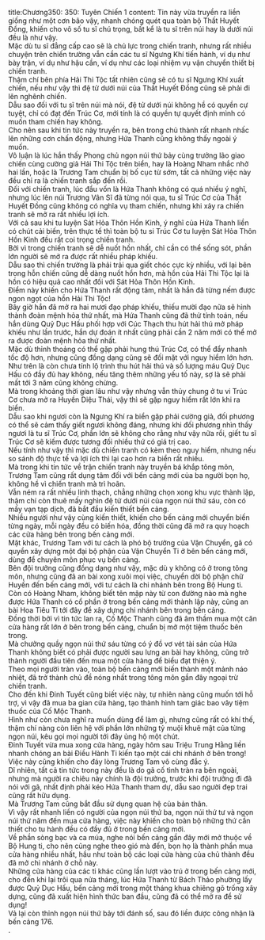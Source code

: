 title:Chương350: 350: Tuyên Chiến 1
content:
Tin này vừa truyền ra liền giống như một cơn bão vậy, nhanh chóng quét qua toàn bộ Thất Huyết Đồng, khiến cho vô số tu sĩ chú trọng, bất kể là tu sĩ trên núi hay là dưới núi đều là như vậy.<br>Mặc dù tu sĩ đẳng cấp cao sẽ là chủ lực trong chiến tranh, nhưng rất nhiều chuyện trên chiến trường vẫn cần các tu sĩ Ngưng Khí tiến hành, ví dụ như bày trận, ví dụ như hậu cần, ví dụ như các loại nhiệm vụ vận chuyển thiết bị chiến tranh.<br>Thậm chí bên phía Hải Thi Tộc tất nhiên cũng sẽ có tu sĩ Ngưng Khí xuất chiến, nếu như vậy thì đệ tử dưới núi của Thất Huyết Đồng cũng sẽ phải đi lên nghênh chiến.<br>Dẫu sao đối với tu sĩ trên núi mà nói, đệ tử dưới núi không hề có quyền cự tuyệt, chỉ có đạt đến Trúc Cơ, mới tính là có quyền tự quyết định mình có muốn tham chiến hay không.<br>Cho nên sau khi tin tức này truyền ra, bên trong chủ thành rất nhanh nhấc lên những cơn chấn động, nhưng Hứa Thanh cũng không thấy ngoài ý muốn.<br>Vô luận là lúc hắn thấy Phong chủ ngọn núi thứ bảy cùng trưởng lão giao chiến cùng cường giả Hải Thi Tộc trên biển, hay là Hoàng Nham nhắc nhở hai lần, hoặc là Trương Tam chuẩn bị bố cục từ sớm, tất cả những việc này đều chỉ ra là chiến tranh sắp đến rồi.<br>Đối với chiến tranh, lúc đầu vốn là Hứa Thanh không có quá nhiều ý nghĩ, nhưng lúc lên núi Trương Vân Sĩ đã từng nói qua, tu sĩ Trúc Cơ của Thất Huyết Đồng cũng không có nghĩa vụ tham chiến, nhưng khi xảy ra chiến tranh sẽ mở ra rất nhiều lợi ích.<br>Với cả sau khi tu luyện Sát Hỏa Thôn Hồn Kinh, ý nghĩ của Hứa Thanh liền có chút cải biến, trên thực tế thì toàn bộ tu si Trúc Cơ tu luyện Sát Hỏa Thôn Hồn Kinh đều rất coi trọng chiến tranh.<br>Bởi vì trong chiến tranh sẽ dễ nuốt hồn nhất, chỉ cần có thể sống sót, phần lớn người sẽ mở ra được rất nhiều pháp khiếu.<br>Dẫu sao thì chiến trường là phải trải qua giết chóc cực kỳ nhiều, với lại bên trong hỗn chiến cũng dễ dàng nuốt hồn hơn, mà hồn của Hải Thi Tộc lại là hồn có hiệu quả cao nhất đối với Sát Hỏa Thôn Hồn Kinh.<br>Điểm này khiến cho Hứa Thanh rất động tâm, nhất là hắn đã từng nếm được ngon ngọt của hồn Hải Thi Tộc!<br>Bây giờ hắn đã mở ra hai mươi đạo pháp khiếu, thiếu mười đạo nữa sẽ hình thành đoàn mệnh hỏa thứ nhất, mà Hứa Thanh cũng đã thử tính toán, nếu hắn dùng Quỷ Dục Hấu phối hợp với Cúc Thạch thu hút hải thú mở pháp khiếu như lần trước, hắn dự đoán ít nhất cũng phải cần 2 năm mới có thể mở ra được đoàn mệnh hỏa thứ nhất.<br>Mặc dù thỉnh thoảng có thể gặp phải hung thú Trúc Cơ, có thể đẩy nhanh tốc độ hơn, nhưng cũng đồng dạng cũng sẽ đối mặt với nguy hiểm lớn hơn.<br>Như trên là còn chưa tính lộ trình thu hút hải thú và số lượng máu Quỷ Dục Hấu có đầy đủ hay không, nếu tăng thêm những yếu tố này, sợ là sẽ phải mất tới 3 năm cũng không chừng.<br>Mà trong khoảng thời gian lâu như vậy nhưng vẫn thủy chung ở tu vi Trúc Cơ chưa mở ra Huyền Diệu Thái, vậy thì sẽ gặp nguy hiểm rất lớn khi ra biển.<br>Dẫu sao khi ngươi còn là Ngưng Khí ra biển gặp phải cường giả, đối phương có thể sẽ cảm thấy giết ngươi không đáng, nhưng khi đối phương nhìn thấy ngươi là tu sĩ Trúc Cơ, phần lớn sẽ không cho rằng như vậy nữa rồi, giết tu sĩ Trúc Cơ sẽ kiếm được tương đối nhiều thứ có giá trị cao.<br>Nếu tính như vậy thì mặc dù chiến tranh có kèm theo nguy hiểm, nhưng nếu so sánh độ thực tế và lợi ích thì lại cao hơn ra biển rất nhiều.<br>Mà trong khi tin tức về trận chiến tranh này truyền bá khắp tông môn, Trương Tam cũng rất dụng tâm đối với bến cảng mới của ba người bọn họ, không hề vì chiến tranh mà trì hoãn.<br>Vẫn ném ra rất nhiều linh thạch, chẳng những chọn xong khu vực thành lập, thậm chí còn thuê mấy nghìn đệ tử dưới núi của ngọn núi thứ sáu, còn có mấy vạn tạp dịch, đã bắt đầu kiến thiết bến cảng.<br>Nhiều người như vậy cùng kiến thiết, khiến cho bến cảng mới chuyển biến từng ngày, mỗi ngày đều có biến hóa, đồng thời cũng đã mở ra quy hoạch các cửa hàng bên trong bến cảng mới.<br>Mặt khác, Trương Tam với tư cách là phó bộ trưởng của Vận Chuyển, gã có quyền xây dựng một đại bộ phận của Vận Chuyển Ti ở bên bến cảng mới, dùng để chuyên môn phục vụ bến cảng.<br>Bên đội trưởng cũng đồng dạng như vậy, mặc dù y không có ở trong tông môn, nhưng cũng đã an bài xong xuôi mọi việc, chuyển dời bộ phận chữ Huyền đến bến cảng mới, với tư cách là chi nhánh bên trong Bộ Hung ti.<br>Còn có Hoàng Nham, không biết tên mập này từ con đường nào mà nghe được Hứa Thanh có cổ phần ở trong bến cảng mới thành lập này, cũng an bài Hoa Tiêu Ti tới đây để xây dựng chi nhánh bên trong bến cảng.<br>Đồng thời bởi vì tin tức lan ra, Cố Mộc Thanh cũng đã âm thầm mua một căn cửa hàng rất lớn ở bên trong bến cảng, chuẩn bị mở một tiệm thuốc bên trong.<br>Mà chưởng quầy ngọn núi thứ sáu từng có ý đồ vơ vét tài sản của Hứa Thanh không biết có phải được người sau lưng an bài hay không, cũng trở thành người đầu tiên đến mua một cửa hàng để biểu đạt thiện ý.<br>Theo mọi người tràn vào, toàn bộ bến cảng mới biến thành một mảnh náo nhiệt, đã trở thành chủ đề nóng nhất trong tông môn gần đây ngoại trừ chiến tranh.<br>Cho đến khi Đinh Tuyết cũng biết việc này, tự nhiên nàng cũng muốn tới hỗ trợ, vì vậy đã mua ba gian cửa hàng, tạo thành hình tam giác bao vây tiệm thuốc của Cố Mộc Thanh.<br>Hình như còn chưa nghĩ ra muốn dùng để làm gì, nhưng cũng rất có khí thế, thậm chí nàng còn liên hệ với phần lớn những tỷ muội khuê mật của từng ngọn núi, kêu gọi mọi người tới đây ủng hộ một chút.<br>Đinh Tuyết vừa mua xong cửa hàng, ngày hôm sau Triệu Trung Hằng liền nhanh chóng an bài Điều Hành Ti kiến tạo một cái chi nhánh ở bên trong!<br>Việc này cũng khiến cho đáy lòng Trương Tam vô cùng đắc ý.<br>Dĩ nhiên, tất cả tin tức trong này đều là do gã cố tình tràn ra bên ngoài, nhưng mà người ra chiêu này chính là đội trưởng, trước khi đội trưởng đi đã nói với gã, nhất định phải kéo Hứa Thanh tham dự, dẫu sao người đẹp trai cũng rất hữu dụng.<br>Mà Trương Tam cũng bắt đầu sử dụng quan hệ của bản thân.<br>Vì vậy rất nhanh liền có người của ngọn núi thứ ba, ngọn núi thứ tư và ngọn núi thứ năm đến mua cửa hàng, việc này khiến cho toàn bộ những thứ cần thiết cho tu hành đều có đầy đủ ở trong bến cảng mới.<br>Về phần sòng bạc và ca múa, nghe nói bến cảng gần đây mới mở thuộc về Bộ Hung ti, cho nên cũng nghe theo gió mà đến, bọn họ là thành phần mua cửa hàng nhiều nhất, hầu như toàn bộ các loại cửa hàng của chủ thành đều đã mở chi nhánh ở chỗ này.<br>Những cửa hàng của các ti khác cũng lần lượt vào trú ở trong bến cảng mới, cho đến khi lại trôi qua nửa tháng, lúc Hứa Thanh từ Bách Thảo phường lấy được Quỷ Dục Hấu, bến cảng mới trong một tháng khua chiêng gõ trống xây dựng, cũng đã xuất hiện hình thức ban đầu, cũng đã có thể mở ra để sử dụng!<br>Vả lại còn thỉnh ngọn núi thứ bảy tới đánh số, sau đó liền được công nhận là bến cảng 176.<br>.<br>